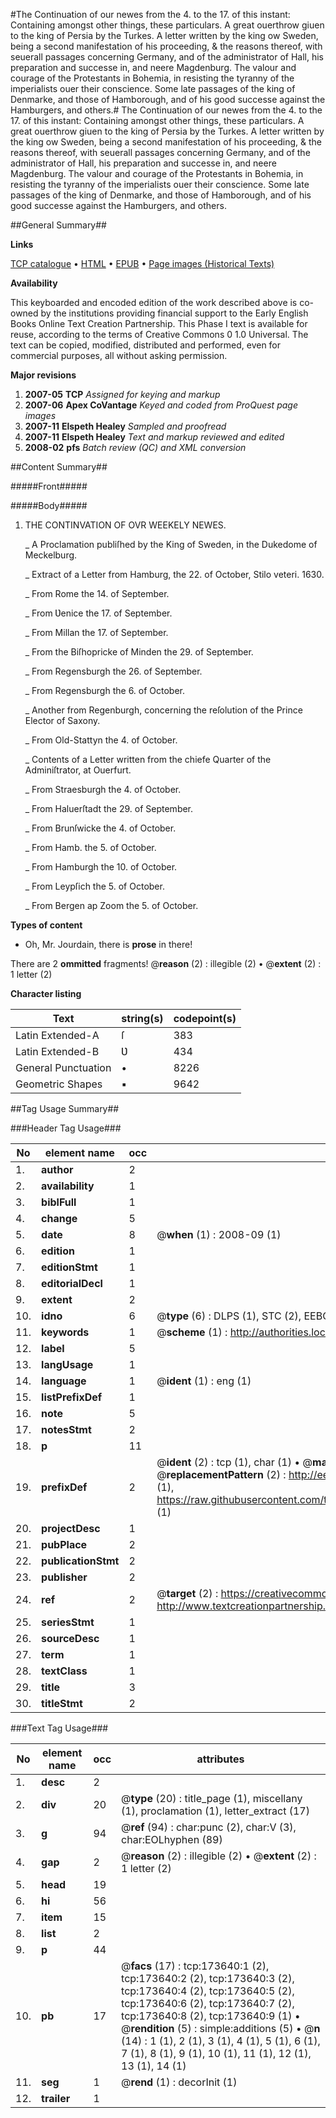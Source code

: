 #The Continuation of our newes from the 4. to the 17. of this instant: Containing amongst other things, these particulars. A great ouerthrow giuen to the king of Persia by the Turkes. A letter written by the king ow Sweden, being a second manifestation of his proceeding, & the reasons thereof, with seuerall passages concerning Germany, and of the administrator of Hall, his preparation and successe in, and neere Magdenburg. The valour and courage of the Protestants in Bohemia, in resisting the tyranny of the imperialists ouer their conscience. Some late passages of the king of Denmarke, and those of Hamborough, and of his good successe against the Hamburgers, and others.#
The Continuation of our newes from the 4. to the 17. of this instant: Containing amongst other things, these particulars. A great ouerthrow giuen to the king of Persia by the Turkes. A letter written by the king ow Sweden, being a second manifestation of his proceeding, & the reasons thereof, with seuerall passages concerning Germany, and of the administrator of Hall, his preparation and successe in, and neere Magdenburg. The valour and courage of the Protestants in Bohemia, in resisting the tyranny of the imperialists ouer their conscience. Some late passages of the king of Denmarke, and those of Hamborough, and of his good successe against the Hamburgers, and others.

##General Summary##

**Links**

[TCP catalogue](http://www.ota.ox.ac.uk/tcp/)  • 
[HTML](http://tei.it.ox.ac.uk/tcp/Texts-HTML/free/A72/A72937.html)  • 
[EPUB](http://tei.it.ox.ac.uk/tcp/Texts-EPUB/free/A72/A72937.epub) • 
[Page images (Historical Texts)](https://data.historicaltexts.jisc.ac.uk/view?pubId=eebo-48258125e&pageId=eebo-48258125e-173640-1)

**Availability**

This keyboarded and encoded edition of the
	       work described above is co-owned by the institutions
	       providing financial support to the Early English Books
	       Online Text Creation Partnership. This Phase I text is
	       available for reuse, according to the terms of Creative
	       Commons 0 1.0 Universal. The text can be copied,
	       modified, distributed and performed, even for
	       commercial purposes, all without asking permission.

**Major revisions**

1. __2007-05__ __TCP__ *Assigned for keying and markup*
1. __2007-06__ __Apex CoVantage__ *Keyed and coded from ProQuest page images*
1. __2007-11__ __Elspeth Healey__ *Sampled and proofread*
1. __2007-11__ __Elspeth Healey__ *Text and markup reviewed and edited*
1. __2008-02__ __pfs__ *Batch review (QC) and XML conversion*

##Content Summary##

#####Front#####

#####Body#####

1. THE CONTINVATION OF OVR WEEKELY NEWES.

    _ A Proclamation publiſhed by the King of Sweden, in the Dukedome of Meckelburg.

    _ Extract of a Letter from Hamburg, the 22. of October, Stilo veteri. 1630.

    _ From Rome the 14. of September.

    _ From Ʋenice the 17. of September.

    _ From Millan the 17. of September.

    _ From the Biſhopricke of Minden the 29. of September.

    _ From Regensburgh the 26. of September.

    _ From Regensburgh the 6. of October.

    _ Another from Regenburgh, concerning the reſolution of the Prince Elector of Saxony.

    _ From Old-Stattyn the 4. of October.

    _ Contents of a Letter written from the chiefe Quarter of the Adminiſtrator, at Ouerfurt.

    _ From Straesburgh the 4. of October.

    _ From Haluerſtadt the 29. of September.

    _ From Brunſwicke the 4. of October.

    _ From Hamb. the 5. of October.

    _ From Hamburgh the 10. of October.

    _ From Leypſich the 5. of October.

    _ From Bergen ap Zoom the 5. of October.

**Types of content**

  * Oh, Mr. Jourdain, there is **prose** in there!

There are 2 **ommitted** fragments! 
 @__reason__ (2) : illegible (2)  •  @__extent__ (2) : 1 letter (2)

**Character listing**


|Text|string(s)|codepoint(s)|
|---|---|---|
|Latin Extended-A|ſ|383|
|Latin Extended-B|Ʋ|434|
|General Punctuation|•|8226|
|Geometric Shapes|▪|9642|

##Tag Usage Summary##

###Header Tag Usage###

|No|element name|occ|attributes|
|---|---|---|---|
|1.|__author__|2||
|2.|__availability__|1||
|3.|__biblFull__|1||
|4.|__change__|5||
|5.|__date__|8| @__when__ (1) : 2008-09 (1)|
|6.|__edition__|1||
|7.|__editionStmt__|1||
|8.|__editorialDecl__|1||
|9.|__extent__|2||
|10.|__idno__|6| @__type__ (6) : DLPS (1), STC (2), EEBO-CITATION (1), OCLC (1), VID (1)|
|11.|__keywords__|1| @__scheme__ (1) : http://authorities.loc.gov/ (1)|
|12.|__label__|5||
|13.|__langUsage__|1||
|14.|__language__|1| @__ident__ (1) : eng (1)|
|15.|__listPrefixDef__|1||
|16.|__note__|5||
|17.|__notesStmt__|2||
|18.|__p__|11||
|19.|__prefixDef__|2| @__ident__ (2) : tcp (1), char (1)  •  @__matchPattern__ (2) : ([0-9\-]+):([0-9IVX]+) (1), (.+) (1)  •  @__replacementPattern__ (2) : http://eebo.chadwyck.com/downloadtiff?vid=$1&page=$2 (1), https://raw.githubusercontent.com/textcreationpartnership/Texts/master/tcpchars.xml#$1 (1)|
|20.|__projectDesc__|1||
|21.|__pubPlace__|2||
|22.|__publicationStmt__|2||
|23.|__publisher__|2||
|24.|__ref__|2| @__target__ (2) : https://creativecommons.org/publicdomain/zero/1.0/ (1), http://www.textcreationpartnership.org/docs/. (1)|
|25.|__seriesStmt__|1||
|26.|__sourceDesc__|1||
|27.|__term__|1||
|28.|__textClass__|1||
|29.|__title__|3||
|30.|__titleStmt__|2||


###Text Tag Usage###

|No|element name|occ|attributes|
|---|---|---|---|
|1.|__desc__|2||
|2.|__div__|20| @__type__ (20) : title_page (1), miscellany (1), proclamation (1), letter_extract (17)|
|3.|__g__|94| @__ref__ (94) : char:punc (2), char:V (3), char:EOLhyphen (89)|
|4.|__gap__|2| @__reason__ (2) : illegible (2)  •  @__extent__ (2) : 1 letter (2)|
|5.|__head__|19||
|6.|__hi__|56||
|7.|__item__|15||
|8.|__list__|2||
|9.|__p__|44||
|10.|__pb__|17| @__facs__ (17) : tcp:173640:1 (2), tcp:173640:2 (2), tcp:173640:3 (2), tcp:173640:4 (2), tcp:173640:5 (2), tcp:173640:6 (2), tcp:173640:7 (2), tcp:173640:8 (2), tcp:173640:9 (1)  •  @__rendition__ (5) : simple:additions (5)  •  @__n__ (14) : 1 (1), 2 (1), 3 (1), 4 (1), 5 (1), 6 (1), 7 (1), 8 (1), 9 (1), 10 (1), 11 (1), 12 (1), 13 (1), 14 (1)|
|11.|__seg__|1| @__rend__ (1) : decorInit (1)|
|12.|__trailer__|1||
